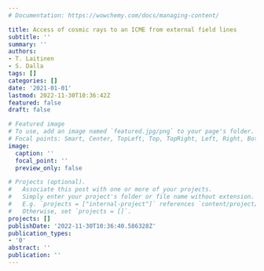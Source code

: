 ```yaml
---
# Documentation: https://wowchemy.com/docs/managing-content/

title: Access of cosmic rays to an ICME from external field lines
subtitle: ''
summary: ''
authors:
- T. Laitinen
- S. Dalla
tags: []
categories: []
date: '2021-01-01'
lastmod: 2022-11-30T10:36:42Z
featured: false
draft: false

# Featured image
# To use, add an image named `featured.jpg/png` to your page's folder.
# Focal points: Smart, Center, TopLeft, Top, TopRight, Left, Right, BottomLeft, Bottom, BottomRight.
image:
  caption: ''
  focal_point: ''
  preview_only: false

# Projects (optional).
#   Associate this post with one or more of your projects.
#   Simply enter your project's folder or file name without extension.
#   E.g. `projects = ["internal-project"]` references `content/project/deep-learning/index.md`.
#   Otherwise, set `projects = []`.
projects: []
publishDate: '2022-11-30T10:36:40.586328Z'
publication_types:
- '0'
abstract: ''
publication: ''
---
```

